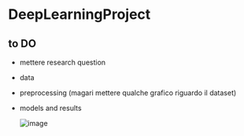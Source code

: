 # DeepLearningProject

## to DO 
- mettere research question
- data
- preprocessing (magari mettere qualche grafico riguardo il dataset)
- models and results

  ![image](https://github.com/marta-brasola/DeepLearningProject/assets/72508540/d8324822-ebd0-4633-989b-8dbde76eb254)

  
